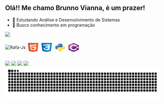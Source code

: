## Olá!! Me chamo Brunno Vianna, é um prazer!

- 🌱 Estudando Análise e Desenvolvimento de Sistemas
- 🤔 Busco conhecimento em programação
  
<div>
  <a href="https://beacons.ai/rafaballerini">
    <img height="180em" src="https://github-readme-stats.vercel.app/api?username=brunnoviannaa&show_icons=true&theme=dark&include_all_commits=true&count_private=true"/>
  </a>
</div>
<div style="display: inline_block"><br>
  <img align="center" alt="Rafa-Js" height="30" width="40" src="https://cdn.jsdelivr.net/gh/devicons/devicon@latest/icons/cplusplus/cplusplus-original.svg" />
  <img align="center" alt="Rafa-HTML" height="30" width="40" src="https://raw.githubusercontent.com/devicons/devicon/master/icons/html5/html5-original.svg">
  <img align="center" alt="Rafa-CSS" height="30" width="40" src="https://raw.githubusercontent.com/devicons/devicon/master/icons/css3/css3-original.svg">
  <img align="center" alt="Rafa-Python" height="30" width="40" src="https://raw.githubusercontent.com/devicons/devicon/master/icons/python/python-original.svg">
  <img align="center" alt="Rafa-Csharp" height="30" width="40" src="https://raw.githubusercontent.com/devicons/devicon/master/icons/csharp/csharp-original.svg">
</div>

##

<div>
  <a href="https://instagram.com/viannajkk" target="_blank"><img src="https://img.shields.io/badge/-Instagram-%23E4405F?style=for-the-badge&logo=instagram&logoColor=white" target="_blank"></a>
  <a href="https://discord.gg/Vianna#4616" target="_blank"><img src="https://img.shields.io/badge/Discord-7289DA?style=for-the-badge&logo=discord&logoColor=white" target="_blank"></a>
  <a href="mailto:brunnovianna0@gmail.com"><img src="https://img.shields.io/badge/-Gmail-%23333333?style=for-the-badge&logo=gmail&logoColor=white" target="_blank"></a>
  <a href="https://www.linkedin.com/in/brunno-vianna-269973328" target="_blank"><img src="https://img.shields.io/badge/-LinkedIn-%230077B5?style=for-the-badge&logo=linkedin&logoColor=white" target="_blank"></a>
</div>

<picture>
  <source media="(prefers-color-scheme: dark)" srcset="https://raw.githubusercontent.com/brunnoviannaa/brunnoviannaa/output/github-contribution-grid-snake-dark.svg">
  <source media="(prefers-color-scheme: light)" srcset="https://raw.githubusercontent.com/brunnoviannaa/brunnoviannaa/output/github-contribution-grid-snake.svg">
  <img alt="github contribution grid snake animation" src="https://raw.githubusercontent.com/brunnoviannaa/brunnoviannaa/output/github-contribution-grid-snake.svg">
</picture>

</div>
